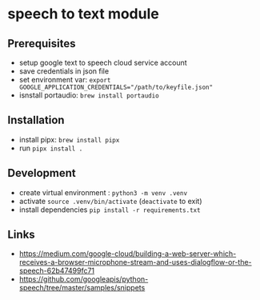 # speech to text module

## Prerequisites

* setup google text to speech cloud service account
* save credentials in json file
* set environment var: `export GOOGLE_APPLICATION_CREDENTIALS="/path/to/keyfile.json"`
* isnstall portaudio: `brew install portaudio`

## Installation

* install pipx: `brew install pipx`
* run `pipx install .`

## Development

* create virtual environment : `python3 -m venv .venv`
* activate `source .venv/bin/activate` (`deactivate` to exit)
* install dependencies `pip install -r requirements.txt`

## Links

* https://medium.com/google-cloud/building-a-web-server-which-receives-a-browser-microphone-stream-and-uses-dialogflow-or-the-speech-62b47499fc71
* https://github.com/googleapis/python-speech/tree/master/samples/snippets

